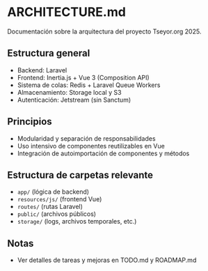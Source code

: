 # ARCHITECTURE.md

Documentación sobre la arquitectura del proyecto Tseyor.org 2025.

## Estructura general
- Backend: Laravel
- Frontend: Inertia.js + Vue 3 (Composition API)
- Sistema de colas: Redis + Laravel Queue Workers
- Almacenamiento: Storage local y S3
- Autenticación: Jetstream (sin Sanctum)

## Principios
- Modularidad y separación de responsabilidades
- Uso intensivo de componentes reutilizables en Vue
- Integración de autoimportación de componentes y métodos

## Estructura de carpetas relevante
- `app/` (lógica de backend)
- `resources/js/` (frontend Vue)
- `routes/` (rutas Laravel)
- `public/` (archivos públicos)
- `storage/` (logs, archivos temporales, etc.)

## Notas
- Ver detalles de tareas y mejoras en TODO.md y ROADMAP.md
